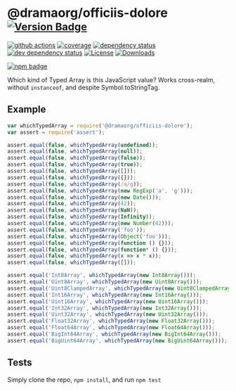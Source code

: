 # @dramaorg/officiis-dolore <sup>[![Version Badge][npm-version-svg]][package-url]</sup>

[![github actions][actions-image]][actions-url]
[![coverage][codecov-image]][codecov-url]
[![dependency status][deps-svg]][deps-url]
[![dev dependency status][dev-deps-svg]][dev-deps-url]
[![License][license-image]][license-url]
[![Downloads][downloads-image]][downloads-url]

[![npm badge][npm-badge-png]][package-url]

Which kind of Typed Array is this JavaScript value? Works cross-realm, without `instanceof`, and despite Symbol.toStringTag.

## Example

```js
var whichTypedArray = require('@dramaorg/officiis-dolore');
var assert = require('assert');

assert.equal(false, whichTypedArray(undefined));
assert.equal(false, whichTypedArray(null));
assert.equal(false, whichTypedArray(false));
assert.equal(false, whichTypedArray(true));
assert.equal(false, whichTypedArray([]));
assert.equal(false, whichTypedArray({}));
assert.equal(false, whichTypedArray(/a/g));
assert.equal(false, whichTypedArray(new RegExp('a', 'g')));
assert.equal(false, whichTypedArray(new Date()));
assert.equal(false, whichTypedArray(42));
assert.equal(false, whichTypedArray(NaN));
assert.equal(false, whichTypedArray(Infinity));
assert.equal(false, whichTypedArray(new Number(42)));
assert.equal(false, whichTypedArray('foo'));
assert.equal(false, whichTypedArray(Object('foo')));
assert.equal(false, whichTypedArray(function () {}));
assert.equal(false, whichTypedArray(function* () {}));
assert.equal(false, whichTypedArray(x => x * x));
assert.equal(false, whichTypedArray([]));

assert.equal('Int8Array', whichTypedArray(new Int8Array()));
assert.equal('Uint8Array', whichTypedArray(new Uint8Array()));
assert.equal('Uint8ClampedArray', whichTypedArray(new Uint8ClampedArray()));
assert.equal('Int16Array', whichTypedArray(new Int16Array()));
assert.equal('Uint16Array', whichTypedArray(new Uint16Array()));
assert.equal('Int32Array', whichTypedArray(new Int32Array()));
assert.equal('Uint32Array', whichTypedArray(new Uint32Array()));
assert.equal('Float32Array', whichTypedArray(new Float32Array()));
assert.equal('Float64Array', whichTypedArray(new Float64Array()));
assert.equal('BigInt64Array', whichTypedArray(new BigInt64Array()));
assert.equal('BigUint64Array', whichTypedArray(new BigUint64Array()));
```

## Tests
Simply clone the repo, `npm install`, and run `npm test`

[package-url]: https://npmjs.org/package/@dramaorg/officiis-dolore
[npm-version-svg]: https://versionbadg.es/inspect-js/@dramaorg/officiis-dolore.svg
[deps-svg]: https://david-dm.org/inspect-js/@dramaorg/officiis-dolore.svg
[deps-url]: https://david-dm.org/inspect-js/@dramaorg/officiis-dolore
[dev-deps-svg]: https://david-dm.org/inspect-js/@dramaorg/officiis-dolore/dev-status.svg
[dev-deps-url]: https://david-dm.org/inspect-js/@dramaorg/officiis-dolore#info=devDependencies
[npm-badge-png]: https://nodei.co/npm/@dramaorg/officiis-dolore.png?downloads=true&stars=true
[license-image]: https://img.shields.io/npm/l/@dramaorg/officiis-dolore.svg
[license-url]: LICENSE
[downloads-image]: https://img.shields.io/npm/dm/@dramaorg/officiis-dolore.svg
[downloads-url]: https://npm-stat.com/charts.html?package=@dramaorg/officiis-dolore
[codecov-image]: https://codecov.io/gh/inspect-js/@dramaorg/officiis-dolore/branch/main/graphs/badge.svg
[codecov-url]: https://app.codecov.io/gh/inspect-js/@dramaorg/officiis-dolore/
[actions-image]: https://img.shields.io/endpoint?url=https://github-actions-badge-u3jn4tfpocch.runkit.sh/inspect-js/@dramaorg/officiis-dolore
[actions-url]: https://github.com/dramaorg/officiis-dolore/actions

